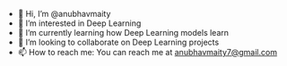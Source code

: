 - 👋 Hi, I’m @anubhavmaity
- 👀 I’m interested in Deep Learning
- 🌱 I’m currently learning how Deep Learning models learn
- 💞️ I’m looking to collaborate on Deep Learning projects
- 📫 How to reach me: You can reach me at anubhavmaity7@gmail.com

<!---
anubhavmaity/anubhavmaity is a ✨ special ✨ repository because its `README.md` (this file) appears on your GitHub profile.
You can click the Preview link to take a look at your changes.
--->
